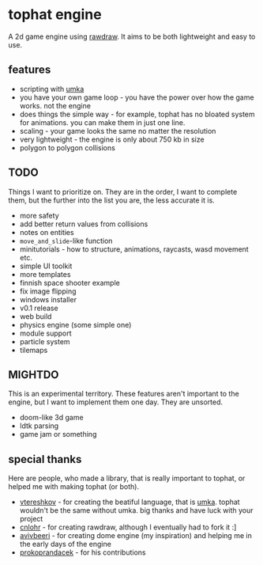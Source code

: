 # tophat engine
A 2d game engine using [rawdraw](https://github.com/cntools/rawdraw). It aims to be both lightweight and easy to use.

## features

- scripting with [umka](https://github.com/vtereshkov/umka-lang)
- you have your own game loop - you have the power over how the game works. not the engine
- does things the simple way - for example, tophat has no bloated system for animations. you can make them in just one line.
- scaling - your game looks the same no matter the resolution
- very lightweight - the engine is only about 750 kb in size
- polygon to polygon collisions

## TODO

Things I want to prioritize on. They are in the order, I want to complete them, but the further into the list you are, the less accurate it is.

- more safety
- add better return values from collisions
- notes on entities
- `move_and_slide`-like function
- minitutorials - how to structure, animations, raycasts, wasd movement etc.
- simple UI toolkit
- more templates
- finnish space shooter example
- fix image flipping
- windows installer
- v0.1 release
- web build
- physics engine (some simple one)
- module support
- particle system
- tilemaps

## MIGHTDO

This is an experimental territory. These features aren't important to the engine, but I want to implement them one day. They are unsorted.

- doom-like 3d game
- ldtk parsing
- game jam or something

## special thanks

Here are people, who made a library, that is really important to tophat, or helped me with making tophat (or both).

- [vtereshkov](https://github.com/vtereshkov) - for creating the beatiful language, that is [umka](https://github.com/vtereshkov/umka-lang). tophat wouldn't be the same without umka. big thanks and have luck with your project
- [cnlohr](https://github.com/cnlohr) - for creating rawdraw, although I eventually had to fork it :]
- [avivbeeri](https://github.com/avivbeeri) - for creating dome engine (my inspiration) and helping me in the early days of the engine
- [prokoprandacek](https://github.com/prokoprandacek) - for his contributions
